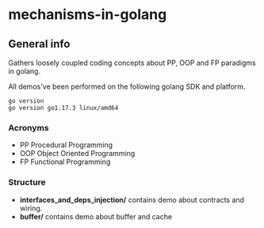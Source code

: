 # mechanisms-in-golang

## General info 

Gathers loosely coupled coding concepts about PP, OOP and FP paradigms in golang.

All demos've been performed on the following golang SDK and platform.

```shell
go version
go version go1.17.3 linux/amd64
```


### Acronyms

* PP  Procedural Programming
* OOP Object Oriented Programming
* FP  Functional Programming

### Structure

- **interfaces_and_deps_injection/** contains demo about contracts and wiring.
- **buffer/** contains demo about buffer and cache
